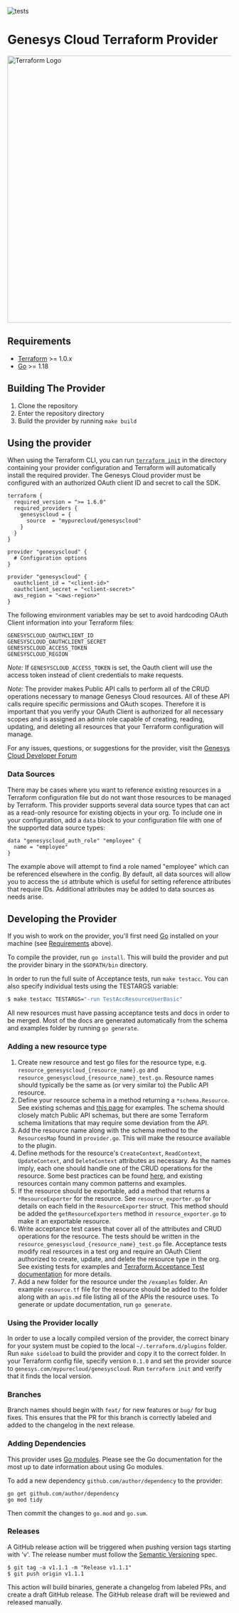 ![tests](https://github.com/MyPureCloud/terraform-provider-genesyscloud/workflows/Tests/badge.svg?branch=main)
# Genesys Cloud Terraform Provider
<img src="https://upload.wikimedia.org/wikipedia/commons/0/04/Terraform_Logo.svg" width="600px" alt="Terraform Logo">

## Requirements

-	[Terraform](https://www.terraform.io/downloads.html) >= 1.0.x
-	[Go](https://golang.org/doc/install) >= 1.18

## Building The Provider

1. Clone the repository
2. Enter the repository directory
3. Build the provider by running `make build`

## Using the provider

When using the Terraform CLI, you can run [`terraform init`](https://www.terraform.io/docs/commands/init.html) in the directory containing your provider configuration and Terraform will automatically install the required provider. The Genesys Cloud provider must be configured with an authorized OAuth client ID and secret to call the SDK.

```hcl
terraform {
  required_version = ">= 1.6.0"
  required_providers {
    genesyscloud = {
      source  = "mypurecloud/genesyscloud"
    }
  }
}

provider "genesyscloud" {
  # Configuration options
}

provider "genesyscloud" {
  oauthclient_id = "<client-id>"
  oauthclient_secret = "<client-secret>"
  aws_region = "<aws-region>"
}

```

The following environment variables may be set to avoid hardcoding OAuth Client information into your Terraform files:

```
GENESYSCLOUD_OAUTHCLIENT_ID
GENESYSCLOUD_OAUTHCLIENT_SECRET
GENESYSCLOUD_ACCESS_TOKEN
GENESYSCLOUD_REGION
```

*Note:* If `GENESYSCLOUD_ACCESS_TOKEN` is set, the Oauth client will use the access token instead of client credentials to make requests.

*Note:* The provider makes Public API calls to perform all of the CRUD operations necessary to manage Genesys Cloud resources. All of these API calls require specific permissions and OAuth scopes. Therefore it is important that you verify your OAuth Client is authorized for all necessary scopes and is assigned an admin role capable of creating, reading, updating, and deleting all resources that your Terraform configuration will manage.

For any issues, questions, or suggestions for the provider, visit the [Genesys Cloud Developer Forum](https://developer.mypurecloud.com/forum/)

### Data Sources

There may be cases where you want to reference existing resources in a Terraform configuration file but do not want those resources to be managed by Terraform. This provider supports several data source types that can act as a read-only resource for existing objects in your org. To include one in your configuration, add a `data` block to your configuration file with one of the supported data source types:
```hcl
data "genesyscloud_auth_role" "employee" {
  name = "employee"
}
```
The example above will attempt to find a role named "employee" which can be referenced elsewhere in the config. By default, all data sources will allow you to access the `id` attribute which is useful for setting reference attributes that require IDs. Additional attributes may be added to data sources as needs arise.

## Developing the Provider

If you wish to work on the provider, you'll first need [Go](http://www.golang.org) installed on your machine (see [Requirements](#requirements) above).

To compile the provider, run `go install`. This will build the provider and put the provider binary in the `$GOPATH/bin` directory.

In order to run the full suite of Acceptance tests, run `make testacc`. You can also specify individual tests using the TESTARGS variable:

```sh
$ make testacc TESTARGS="-run TestAccResourceUserBasic"
```

All new resources must have passing acceptance tests and docs in order to be merged. Most of the docs are generated automatically from the schema and examples folder by running `go generate`.

### Adding a new resource type

1. Create new resource and test go files for the resource type, e.g. `resource_genesyscloud_{resource_name}.go` and `resource_genesyscloud_{resource_name}_test.go`. Resource names should typically be the same as (or very similar to) the Public API resource. 
2. Define your resource schema in a method returning a `*schema.Resource`. See existing schemas and [this page](https://www.terraform.io/docs/extend/schemas/index.html) for examples. The schema should closely match Public API schemas, but there are some Terraform schema limitations that may require some deviation from the API.
3. Add the resource name along with the schema method to the `ResourcesMap` found in `provider.go`. This will make the resource available to the plugin.
4. Define methods for the resource's `CreateContext`, `ReadContext`, `UpdateContext`, and `DeleteContext` attributes as necessary. As the names imply, each one should handle one of the CRUD operations for the resource. Some best practices can be found [here](https://www.terraform.io/docs/extend/best-practices/index.html), and existing resources contain many common patterns and examples.
5. If the resource should be exportable, add a method that returns a `*ResourceExporter` for the resource. See `resource_exporter.go` for details on each field in the `ResourceExporter` struct. This method should be added the `getResourceExporters` method in `resource_exporter.go` to make it an exportable resource.
6. Write acceptance test cases that cover all of the attributes and CRUD operations for the resource. The tests should be written in the `resource_genesyscloud_{resource_name}_test.go` file. Acceptance tests modify real resources in a test org and require an OAuth Client authorized to create, update, and delete the resource type in the org. See existing tests for examples and [Terraform Acceptance Test documentation](https://www.terraform.io/docs/extend/testing/acceptance-tests/index.html) for more details.
7. Add a new folder for the resource under the `/examples` folder. An example `resource.tf` file for the resource should be added to the folder along with an `apis.md` file listing all of the APIs the resource uses. To generate or update documentation, run `go generate`.

### Using the Provider locally

In order to use a locally compiled version of the provider, the correct binary for your system must be copied to the local `~/.terraform.d/plugins` folder. Run `make sideload` to build the provider and copy it to the correct folder. In your Terraform config file, specify version `0.1.0` and set the provider source to `genesys.com/mypurecloud/genesyscloud`. Run `terraform init` and verify that it finds the local version.

### Branches

Branch names should begin with `feat/` for new features or `bug/` for bug fixes. This ensures that the PR for this branch is correctly labeled and added to the changelog in the next release.

### Adding Dependencies

This provider uses [Go modules](https://github.com/golang/go/wiki/Modules).
Please see the Go documentation for the most up to date information about using Go modules.

To add a new dependency `github.com/author/dependency` to the provider:

```
go get github.com/author/dependency
go mod tidy
```

Then commit the changes to `go.mod` and `go.sum`.

### Releases

A GitHub release action will be triggered when pushing version tags starting with 'v'. The release number must follow the [Semantic Versioning](https://semver.org/spec/v2.0.0.html) spec.

```
$ git tag -a v1.1.1 -m "Release v1.1.1"
$ git push origin v1.1.1
```

This action will build binaries, generate a changelog from labeled PRs, and create a draft GitHub release. The GitHub release draft will be reviewed and released manually.
